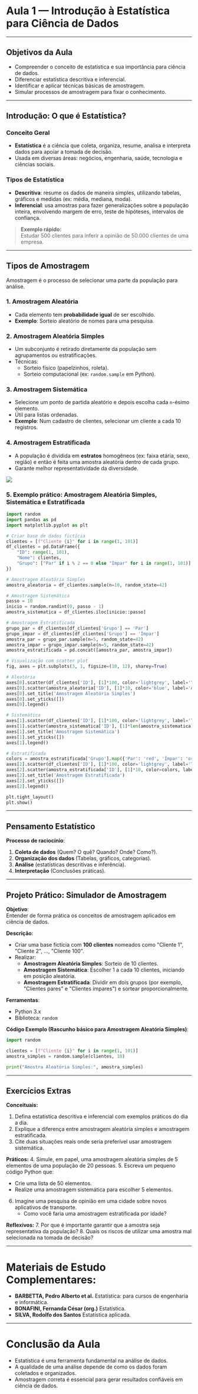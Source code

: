 # Aula 1 — Introdução à Estatística para Ciência de Dados

---

## Objetivos da Aula
- Compreender o conceito de estatística e sua importância para ciência de dados.
- Diferenciar estatística descritiva e inferencial.
- Identificar e aplicar técnicas básicas de amostragem.
- Simular processos de amostragem para fixar o conhecimento.

---

## Introdução: O que é Estatística?

### Conceito Geral
- **Estatística** é a ciência que coleta, organiza, resume, analisa e interpreta dados para apoiar a tomada de decisão.
- Usada em diversas áreas: negócios, engenharia, saúde, tecnologia e ciências sociais.

### Tipos de Estatística
- **Descritiva**: resume os dados de maneira simples, utilizando tabelas, gráficos e medidas (ex: média, mediana, moda).
- **Inferencial**: usa amostras para fazer generalizações sobre a população inteira, envolvendo margem de erro, teste de hipóteses, intervalos de confiança.

> **Exemplo rápido:**  
> Estudar 500 clientes para inferir a opinião de 50.000 clientes de uma empresa.

---

## Tipos de Amostragem

Amostragem é o processo de selecionar uma parte da população para análise.

### 1. Amostragem Aleatória
- Cada elemento tem **probabilidade igual** de ser escolhido.
- **Exemplo**: Sorteio aleatório de nomes para uma pesquisa.

### 2. Amostragem Aleatória Simples
- Um subconjunto é retirado diretamente da população sem agrupamentos ou estratificações.
- Técnicas:
  - Sorteio físico (papelzinhos, roleta).
  - Sorteio computacional (ex: `random.sample` em Python).

### 3. Amostragem Sistemática
- Selecione um ponto de partida aleatório e depois escolha cada `n`-ésimo elemento.
- Útil para listas ordenadas.
- **Exemplo**: Num cadastro de clientes, selecionar um cliente a cada 10 registros.

### 4. Amostragem Estratificada
- A população é dividida em **estratos** homogêneos (ex: faixa etária, sexo, região) e então é feita uma amostra aleatória dentro de cada grupo.
- Garante melhor representatividade da diversidade.

<img src="img/1-amostragem.png">

### 5. Exemplo prático: Amostragem Aleatória Simples, Sistemática e Estratificada

```python
import random
import pandas as pd
import matplotlib.pyplot as plt

# Criar base de dados fictícia
clientes = [f"Cliente {i}" for i in range(1, 101)]
df_clientes = pd.DataFrame({
    "ID": range(1, 101),
    "Nome": clientes,
    "Grupo": ["Par" if i % 2 == 0 else "Ímpar" for i in range(1, 101)]
})

# Amostragem Aleatória Simples
amostra_aleatoria = df_clientes.sample(n=10, random_state=42)

# Amostragem Sistemática
passo = 10
inicio = random.randint(0, passo - 1)
amostra_sistematica = df_clientes.iloc[inicio::passo]

# Amostragem Estratificada
grupo_par = df_clientes[df_clientes['Grupo'] == 'Par']
grupo_impar = df_clientes[df_clientes['Grupo'] == 'Ímpar']
amostra_par = grupo_par.sample(n=5, random_state=42)
amostra_impar = grupo_impar.sample(n=5, random_state=42)
amostra_estratificada = pd.concat([amostra_par, amostra_impar])

# Visualização com scatter plot
fig, axes = plt.subplots(3, 1, figsize=(10, 12), sharey=True)

# Aleatória
axes[0].scatter(df_clientes['ID'], [1]*100, color='lightgrey', label='Todos')
axes[0].scatter(amostra_aleatoria['ID'], [1]*10, color='blue', label='Amostra')
axes[0].set_title('Amostragem Aleatória Simples')
axes[0].set_yticks([])
axes[0].legend()

# Sistemática
axes[1].scatter(df_clientes['ID'], [1]*100, color='lightgrey', label='Todos')
axes[1].scatter(amostra_sistematica['ID'], [1]*len(amostra_sistematica), color='green', label='Amostra')
axes[1].set_title('Amostragem Sistemática')
axes[1].set_yticks([])
axes[1].legend()

# Estratificada
colors = amostra_estratificada['Grupo'].map({'Par': 'red', 'Ímpar': 'orange'})
axes[2].scatter(df_clientes['ID'], [1]*100, color='lightgrey', label='Todos')
axes[2].scatter(amostra_estratificada['ID'], [1]*10, color=colors, label='Amostra')
axes[2].set_title('Amostragem Estratificada')
axes[2].set_yticks([])
axes[2].legend()

plt.tight_layout()
plt.show()

```

---

## Pensamento Estatístico

**Processo de raciocínio**:
1. **Coleta de dados** (Quem? O quê? Quando? Onde? Como?).
2. **Organização dos dados** (Tabelas, gráficos, categorias).
3. **Análise** (estatísticas descritivas e inferência).
4. **Interpretação** (Conclusões práticas).

---

## Projeto Prático: Simulador de Amostragem

**Objetivo**:  
Entender de forma prática os conceitos de amostragem aplicados em ciência de dados.

**Descrição**:  
- Criar uma base fictícia com **100 clientes** nomeados como "Cliente 1", "Cliente 2", ..., "Cliente 100".
- Realizar:
  - **Amostragem Aleatória Simples**: Sorteio de 10 clientes.
  - **Amostragem Sistemática**: Escolher 1 a cada 10 clientes, iniciando em posição aleatória.
  - **Amostragem Estratificada**: Dividir em dois grupos (por exemplo, "Clientes pares" e "Clientes ímpares") e sortear proporcionalmente.

**Ferramentas**:
- Python 3.x
- Biblioteca: `random`

**Código Exemplo (Rascunho básico para Amostragem Aleatória Simples)**:
```python
import random

clientes = [f"Cliente {i}" for i in range(1, 101)]
amostra_simples = random.sample(clientes, 10)

print("Amostra Aleatória Simples:", amostra_simples)
```

---

## Exercícios Extras

**Conceituais:**
1. Defina estatística descritiva e inferencial com exemplos práticos do dia a dia.
2. Explique a diferença entre amostragem aleatória simples e amostragem estratificada.
3. Cite duas situações reais onde seria preferível usar amostragem sistemática.

**Práticos:**
4. Simule, em papel, uma amostragem aleatória simples de 5 elementos de uma população de 20 pessoas.
5. Escreva um pequeno código Python que:
   - Crie uma lista de 50 elementos.
   - Realize uma amostragem sistemática para escolher 5 elementos.
6. Imagine uma pesquisa de opinião em uma cidade sobre novos aplicativos de transporte. 
   - Como você faria uma amostragem estratificada por idade?

**Reflexivos:**
7. Por que é importante garantir que a amostra seja representativa da população?
8. Quais os riscos de utilizar uma amostra mal selecionada na tomada de decisão?

---

# Materiais de Estudo Complementares:
- **BARBETTA, Pedro Alberto et al.** Estatística: para cursos de engenharia e informática.
- **BONAFINI, Fernanda César (org.)** Estatística.
- **SILVA, Rodolfo dos Santos** Estatística aplicada.

---

# Conclusão da Aula
- Estatística é uma ferramenta fundamental na análise de dados.
- A qualidade de uma análise depende de como os dados foram coletados e organizados.
- Amostragem correta é essencial para gerar resultados confiáveis em ciência de dados.


